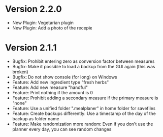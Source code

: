 # Version 2.2.0

- New Plugin: Vegetarian plugin
- New Plugin: Add a photo of the recepie

# Version 2.1.1

- Bugfix: Prohibit entering zero as conversion factor between measures
- Bugfix: Make it possible to load a backup from the GUI again (this was broken)
- Bugfix: Do not show console (for long) on Windows
- Feature: Add new ingredient type "fresh herbs"
- Feature: Add new measure "handful"
- Feature: Print nothing if the amount is 0
- Feature: Prohibit adding a secondary measure if the primary measure is "none"
- Feature: Use a unified folder ".mealplaner" in home folder for savefiles
- Feature: Create backups differently: Use a timestamp of the day of the backup as folder name
- Feature: Make randomization more random: Even if you don't use the planner every day, you can see random changes
